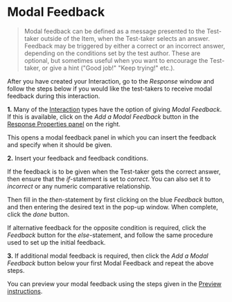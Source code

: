 # Modal Feedback

>Modal feedback can be defined as a message presented to the Test-taker outside of the Item, when the Test-taker selects an answer. Feedback may be triggered by either a correct or an incorrect answer, depending on the conditions set by the test author. These are optional, but sometimes useful when you want to encourage the Test-taker, or give a hint ("Good job!" "Keep trying!" etc.).


After you have created your Interaction, go to the *Response* window and follow the steps below if you would like the test-takers to receive modal feedback during this interaction.

**1.** Many of the [Interaction](../appendix/glossary.md#interaction) types have the option of giving *Modal Feedback*. If this is available, click on the *Add a Modal Feedback* button in the [Response Properties panel](../appendix/glossary.md#response-properties-panel) on the right.

This opens a modal feedback panel in which you can insert the feedback and specify when it should be given.

**2.** Insert your feedback and feedback conditions.

If the feedback is to be given when the Test-taker gets the correct answer, then ensure that the *if*-statement is set to *correct*. You can also set it to *incorrect* or any numeric comparative relationship. 

Then fill in the *then*-statement by first clicking on the blue *Feedback* button, and then entering the desired text in the pop-up window. When complete, click the *done* button.

If alternative feedback for the opposite condition is required, click the *Feedback* button for the *else*-statement, and follow the same procedure used to set up the initial feedback.

**3.** If additional modal feedback is required, then click the *Add a Modal Feedback* button below your first Modal Feedback and repeat the above steps.

You can preview your modal feedback using the steps given in the [Preview instructions](../items/preview.md).